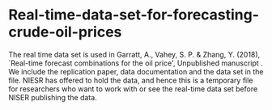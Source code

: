 # Real-time-data-set-for-forecasting-crude-oil-prices
The real time data set is used in Garratt, A., Vahey, S. P. &amp; Zhang, Y. (2018), `Real-time forecast combinations for the oil price', Unpublished manuscript .
We include the replication paper, data documentation and the data set in the file. NIESR has offered to hold the data, and hence this is a temporary file for researchers who want to work with or see the real-time data set before NISER publishing the data.
